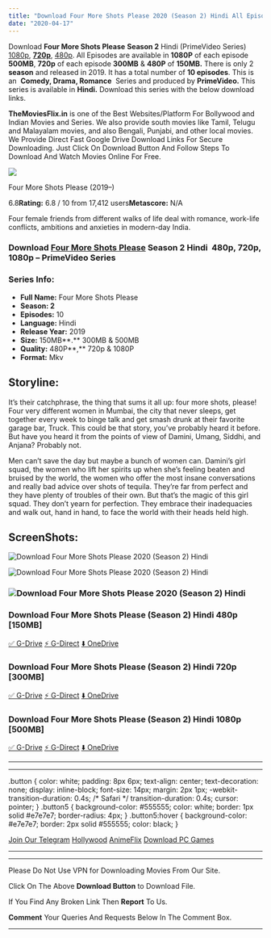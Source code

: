 ```yaml
---
title: "Download Four More Shots Please 2020 (Season 2) Hindi All Episodes WeB-DL || 480p [150MB] || 720p [300MB] || 1080p [500MB]"
date: "2020-04-17"
---
```


Download **Four More Shots Please** **Season 2** Hindi (PrimeVideo Series) [1080p](https://1moviesflix.com/1080p-movies/), [**720p**](https://1moviesflix.com/720p-movies/), [480p](https://1moviesflix.com/480p-movies/). All Episodes are available in **1080P** of each episode **500MB**, **720p** of each episode **300MB** & **480P** of **150MB.** There is only 2 **season** and released in 2019. It has a total number of **10 episodes**. This is an  **Comedy, Drama, Romance**  Series and produced by **PrimeVideo.** This series is available in **Hindi.** Download this series with the below download links.

**TheMoviesFlix.in** is one of the Best Websites/Platform For Bollywood and Indian Movies and Series. We also provide south movies like Tamil, Telugu and Malayalam movies, and also Bengali, Punjabi, and other local movies. We Provide Direct Fast Google Drive Download Links For Secure Downloading. Just Click On Download Button And Follow Steps To Download And Watch Movies Online For Free.

[![](https://m.media-amazon.com/images/M/MV5BZjBhNTE2NTctZmVlOC00YmY5LTgxMzMtNmRjOTJlNzZiYmU0XkEyXkFqcGdeQXVyODQ5NDUwMDk@._V1_SX300.jpg)](https://www.imdb.com/title/tt8242548/ "Four More Shots Please")

Four More Shots Please (2019–)

6.8**Rating:** 6.8 / 10 from 17,412 users**Metascore:** N/A

Four female friends from different walks of life deal with romance, work-life conflicts, ambitions and anxieties in modern-day India.

### Download [Four More Shots Please](https://www.imdb.com/title/tt8242548) Season 2 Hindi  480p, 720p, 1080p – PrimeVideo Series 

### Series Info:

- **Full Name:** Four More Shots Please
- **Season: 2**
- **Episodes:** 10
- **Language:** Hindi
- **Release Year:** 2019
- **Size:** 150MB**.** 300MB & 500MB
- **Quality:** 480P**,** 720p & 1080P
- **Format:** Mkv

## Storyline:

It’s their catchphrase, the thing that sums it all up: four more shots, please! Four very different women in Mumbai, the city that never sleeps, get together every week to binge talk and get smash drunk at their favorite garage bar, Truck. This could be that story, you’ve probably heard it before. But have you heard it from the points of view of Damini, Umang, Siddhi, and Anjana? Probably not.

Men can’t save the day but maybe a bunch of women can. Damini’s girl squad, the women who lift her spirits up when she’s feeling beaten and bruised by the world, the women who offer the most insane conversations and really bad advice over shots of tequila. They’re far from perfect and they have plenty of troubles of their own. But that’s the magic of this girl squad. They don’t yearn for perfection. They embrace their inadequacies and walk out, hand in hand, to face the world with their heads held high.

## ScreenShots:

![Download Four More Shots Please 2020 (Season 2) Hindi](https://i.ibb.co/bvN4BNz/vlcsnap-2020-04-16-17h59m32s686.png)

![Download Four More Shots Please 2020 (Season 2) Hindi](https://i.ibb.co/DfTp98f/vlcsnap-2020-04-16-17h59m43s911.png)

### ![Download Four More Shots Please 2020 (Season 2) Hindi](https://i.ibb.co/Nm5d9md/vlcsnap-2020-04-16-18h00m32s638.png)

### Download Four More Shots Please (Season 2) Hindi 480p \[150MB\]

[✅ G-Drive](https://1moviesflix.com?a270777880=R0lBbnhLc1RIcHR5L0U3SGVYYmZOazZiclh0KzJiSWt3a0ZVeXYzZlcwVUFRQ3IvRDhtR015a0ZPSWZUYm5Jb2IwMUIvOWxTeTJIaURWeUpqRFhvTFoxRFpSSUVQTGgyUWFxQUdhdXNqdTQ9) [⚡ G-Direct](https://1moviesflix.com?a270777880=R0lBbnhLc1RIcHR5L0U3SGVYYmZOazZiclh0KzJiSWt3a0ZVeXYzZlcwVUFRQ3IvRDhtR015a0ZPSWZUYm5Jb3hBcW5JYmVpOEJ1SkxKVEtkU0NzMGdpV3pOSXY1dnVKMno1TjNzRU1lNVk9) [⬇️ OneDrive](https://1moviesflix.com?a270777880=R0lBbnhLc1RIcHR5L0U3SGVYYmZOazZiclh0KzJiSWt3a0ZVeXYzZlcwVUFRQ3IvRDhtR015a0ZPSWZUYm5Jb2Jac0NValgyQkMxOGsybkJpaFd3RzRlRHpySm53dmdraGgwZVhmRmRrR009)

### Download Four More Shots Please (Season 2) Hindi 720p \[300MB\]

[✅ G-Drive](https://1moviesflix.com?a270777880=R0lBbnhLc1RIcHR5L0U3SGVYYmZOazZiclh0KzJiSWt3a0ZVeXYzZlcwVUFRQ3IvRDhtR015a0ZPSWZUYm5Jb054SEgrbmJNMGxacTVBR0FuZDNXeWxobGJmdDZUdWQzZFg5UW1oWFpwNUU9) [⚡ G-Direct](https://1moviesflix.com?a270777880=R0lBbnhLc1RIcHR5L0U3SGVYYmZOazZiclh0KzJiSWt3a0ZVeXYzZlcwVUFRQ3IvRDhtR015a0ZPSWZUYm5Jb1JQRi9sNlFsQUt3b1hMWXZpZmwrRm1wMHdvbVBXbjMvbnRIWFlBdmFubTQ9) [⬇️ OneDrive](https://1moviesflix.com?a270777880=R0lBbnhLc1RIcHR5L0U3SGVYYmZOazZiclh0KzJiSWt3a0ZVeXYzZlcwVUFRQ3IvRDhtR015a0ZPSWZUYm5Jb25wL20xU3Bxcll0WVpRUUJNQkN1RlF0a295bjBRS3crblNEajNIdVRUdFU9)

### Download Four More Shots Please (Season 2) Hindi 1080p \[500MB\]

[✅ G-Drive](https://1moviesflix.com?a270777880=R0lBbnhLc1RIcHR5L0U3SGVYYmZOazZiclh0KzJiSWt3a0ZVeXYzZlcwVUFRQ3IvRDhtR015a0ZPSWZUYm5Jb2ZwbTB4Y00yYitIbmRBNTlvclN5dkhVYjlZbGcyT1l6T2JCb2pxS3cxTHM9) [⚡ G-Direct](https://1moviesflix.com?a270777880=R0lBbnhLc1RIcHR5L0U3SGVYYmZOazZiclh0KzJiSWt3a0ZVeXYzZlcwVUFRQ3IvRDhtR015a0ZPSWZUYm5JbzJ1WWFaNEl0WDBnbER3eWR3S254NWNydk84N3FQNG9JMVdmaU1XYXp2S1k9) [⬇️ OneDrive](https://1moviesflix.com?a270777880=R0lBbnhLc1RIcHR5L0U3SGVYYmZOazZiclh0KzJiSWt3a0ZVeXYzZlcwVUFRQ3IvRDhtR015a0ZPSWZUYm5Jb3paMnEzNTlWSE1YaGR5dkZHc0FmM21NQ052OHNzN0ZOeGl2VnJyc21TOTQ9)

* * *

* * *

.button { color: white; padding: 8px 6px; text-align: center; text-decoration: none; display: inline-block; font-size: 14px; margin: 2px 1px; -webkit-transition-duration: 0.4s; /\* Safari \*/ transition-duration: 0.4s; cursor: pointer; } .button5 { background-color: #555555; color: white; border: 1px solid #e7e7e7; border-radius: 4px; } .button5:hover { background-color: #e7e7e7; border: 2px solid #555555; color: black; }

[Join Our Telegram](http://gdrivepro.xyz/join.php) [Hollywood](https://moviesverse.com/) [AnimeFlix](https://animeflix.in/) [Download PC Games](https://gamesflix.net/)  

* * *

* * *

  

Please Do Not Use VPN for Downloading Movies From Our Site.

Click On The Above **Download Button** to Download File.

If You Find Any Broken Link Then **Report** To Us.

**Comment** Your Queries And Requests Below In The Comment Box.

* * *
